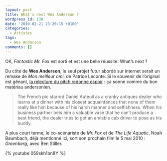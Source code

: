 ```yaml
---
layout: post
title: What's next Wes Anderson ?
wordpress_id: 138
date: "2010-02-21 23:26:15 +0100"
categories:
  - Artistes
tags:
  - Wes Anderson
comments: []
---
```


OK, _Fantastic Mr. Fox_ est sorti et est une belle réussite. What’s next ?

Du côté de **Wes Anderson**, le seul projet futur abordé sur internet serait un
remake de _Mon meilleur ami_, de Patrice Leconte. Si le souvenir de l’original
est gênant, [la relecture du pitch redonne espoir][1] : ça sonne comme du bon
matériau andersonien.

> The French pic starred Daniel Auteuil as a cranky antiques dealer who learns
> at a dinner with his closest acquaintances that none of them really like him
> because of his harsh manner and selfishness. When his business partner bets
> him a valuable vase that he can’t produce a best friend, the dealer tries to
> get an amiable cab driver to pose as his buddy.

A plus court terme, le co-scénariste de _Mr. Fox_ et de _The Life Aquatic_, Noah
Baumbach, déjà mentionné ici, sort son prochain film le 5 mai 2010 :
_Greenberg_, avec Ben Stiller.

{% youtube 059skh1bn8Y %}

[1]:
  https://web.archive.org/web/20100308135156/http://www.buzzsugar.com/Next-Up-From-Wes-Anderson-My-Best-Friend-1970301
